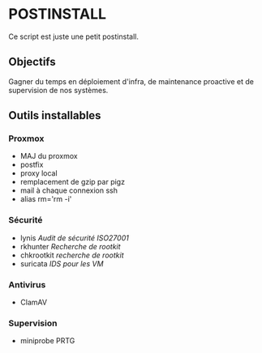 # POSTINSTALL
Ce script est juste une petit postinstall.
## Objectifs
Gagner du temps en déploiement d'infra, de maintenance proactive et de supervision de nos systèmes.
## Outils installables
### Proxmox
 - MAJ du proxmox
 - postfix
 - proxy local
 - remplacement de gzip par pigz
 - mail à chaque connexion ssh
 - alias rm='rm -i'
### Sécurité
 - lynis *Audit de sécurité ISO27001*
 - rkhunter *Recherche de rootkit*
 - chkrootkit *recherche de rootkit*
 - suricata *IDS pour les VM*
### Antivirus
 - ClamAV
### Supervision
 - miniprobe PRTG
